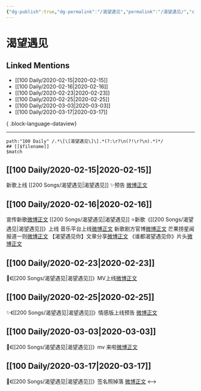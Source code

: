 ```yaml
---
{"dg-publish":true,"dg-permalink":"/渴望遇见","permalink":"/渴望遇见/","created":"2023-04-03T10:28:05.000+08:00","updated":"2023-04-10T15:49:34.000+08:00"}
---
```


# 渴望遇见

## Linked Mentions
- [[100 Daily/2020-02-15\|2020-02-15]]
- [[100 Daily/2020-02-16\|2020-02-16]]
- [[100 Daily/2020-02-23\|2020-02-23]]
- [[100 Daily/2020-02-25\|2020-02-25]]
- [[100 Daily/2020-03-03\|2020-03-03]]
- [[100 Daily/2020-03-17\|2020-03-17]]

{ .block-language-dataview}

---

```expander
path:"100 Daily" /.*\[\[渴望遇见\]\].*(?:\r?\n(?!\r?\n).*)*/
## [[$filename]]
$match
```
## [[100 Daily/2020-02-15\|2020-02-15]]
新歌上线 [[200 Songs/渴望遇见\|渴望遇见]]
✨预告 [微博正文](https://m.weibo.cn/6466290670/4472303968868736)
## [[100 Daily/2020-02-16\|2020-02-16]]
宣传新歌[微博正文](https://m.weibo.cn/6466290670/4472614145884902) [[200 Songs/渴望遇见\|渴望遇见]]
⭐️新歌《[[200 Songs/渴望遇见\|渴望遇见]]》上线
音乐平台上线[微博正文](https://m.weibo.cn/6466290670/4472383077439920)
新歌剧方官博[微博正文](https://m.weibo.cn/6466290670/4472540799975875)
芒果捞星闻报道一则[微博正文](https://m.weibo.cn/6466290670/4472581849289215)
【渴望遇见你】文章分享[微博正文](https://m.weibo.cn/6466290670/4472600077737908)
《谁都渴望遇见你》片头[微博正文](https://m.weibo.cn/6466290670/4472703072903016)
## [[100 Daily/2020-02-23\|2020-02-23]]
🌟《[[200 Songs/渴望遇见\|渴望遇见]]》MV上线[微博正文](https://m.weibo.cn/6466290670/4475199581351064)
## [[100 Daily/2020-02-25\|2020-02-25]]
✨《[[200 Songs/渴望遇见\|渴望遇见]]》情感版上线预告 [微博正文](https://m.weibo.cn/6466290670/4475948965232708)

## [[100 Daily/2020-03-03\|2020-03-03]]
🌿《[[200 Songs/渴望遇见\|渴望遇见]]》mv 来啦[微博正文](https://m.weibo.cn/6466290670/4478429485288125)

## [[100 Daily/2020-03-17\|2020-03-17]]
🎵《[[200 Songs/渴望遇见\|渴望遇见]]》签名照掉落 [微博正文](https://m.weibo.cn/6466290670/4483531008913858)
<-->